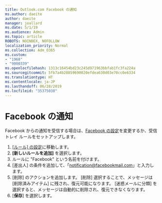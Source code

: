 ```yaml
---
title: Outlook.com Facebook の通知
ms.author: daeite
author: daeite
manager: joallard
ms.date: 5/1/19
ms.audience: Admin
ms.topic: article
ROBOTS: NOINDEX, NOFOLLOW
localization_priority: Normal
ms.collection: Adm_O365
ms.custom:
- "1968"
- "9000339"
ms.openlocfilehash: 1313c16454bd23c245d971963bbfab1fc3fa224a
ms.sourcegitcommit: 5fb7a4b28859690020efdea630d03e70cc0e6334
ms.translationtype: HT
ms.contentlocale: ja-JP
ms.lasthandoff: 06/28/2019
ms.locfileid: "35375038"
---
```

# <a name="facebook-notifications"></a>Facebook の通知

Facebook からの通知を受信する場合は、[Facebook の設定](https://www.facebook.com/settings?tab=notifications)を変更するか、受信トレイ ルールをセットアップします。

1. [[ルール] の設定](https://outlook.live.com/mail/options/mail/rules/inboxRules)に移動します。
1. **[新しいルールを追加]** を選択します。
1. ルールに "Facebook" という名前を付けます。
1. [差出人] の条件を追加して、「notification@facebookmail.com」と入力します。
1. [削除] のアクションを追加します。 [削除] 選択することで、メッセージは [削除済みアイテム] に残され、復元可能になります。 [迷惑メールに分類] を選択すると、メッセージは自動的に削除され、復元できなくなります。
1. [**保存**] を選択します。